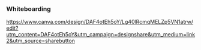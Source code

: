 ### Whiteboarding
https://www.canva.com/design/DAF4otEh5oY/Lg40lRcmqMELZp5VN1atrw/edit?utm_content=DAF4otEh5oY&utm_campaign=designshare&utm_medium=link2&utm_source=sharebutton